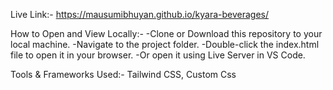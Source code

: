 Live Link:- https://mausumibhuyan.github.io/kyara-beverages/

How to Open and View Locally:-
-Clone or Download this repository to your local machine.
-Navigate to the project folder.
-Double-click the index.html file to open it in your browser.
-Or open it using Live Server in VS Code.

Tools & Frameworks Used:-
Tailwind CSS, Custom Css
